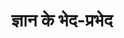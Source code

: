 ---
title: ज्ञान के भेद-प्रभेद

type: episode

order:
  cat: choolik
  aagam: 
    position : 1
    depth: 1
  episode:
    position: 3
    depth: 2

parent:
  type: aagam

children:
  type: sutra
  count: 10

---